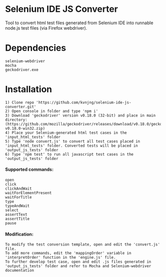 # Selenium IDE JS Converter
Tool to convert html test files generated from Selenium IDE into runnable node.js test files (via Firefox webdriver).

# Dependencies 
```
selenium-webdriver
mocha
geckodriver.exe
```

# Installation
```
1) Clone repo 'https://github.com/kvnjng/selenium-ide-js-converter.git'
2) Open console in folder and type 'npm i'
3) Download 'geckodriver' version v0.18.0 (32-bit) and place in main directory: (https://github.com/mozilla/geckodriver/releases/download/v0.18.0/geckodriver-v0.18.0-win32.zip)
4) Place your Selenium-generated html test cases in the 'input_html_tests' folder
5) Type 'node convert.js' to convert all test cases placed in 'input_html_tests' folder. Converted tests will be placed in 'output_js_tests' folder
6) Type 'npm test' to run all javascript test cases in the 'output_js_tests' folder
```

#### Supported commands:
```
open
click
clickAndWait
waitForElementPresent
waitForTitle
type
typeAndWait
select
assertText
assertTitle
pause
```

#### Modification:
```
To modify the test conversion template, open and edit the 'convert.js' file.
To add more commands, edit the 'mappingOrder' variable in 'interpretOrder' function in the 'engine.js' file.
To further develop test case, open and edit .js files generated in 'output_js_tests' folder and refer to Mocha and Selenium-webdriver documentation
```